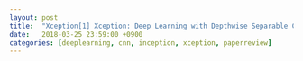 ```yaml
---
layout: post
title:  "Xception[1] Xception: Deep Learning with Depthwise Separable Convolutions(2017) - Review"
date:   2018-03-25 23:59:00 +0900
categories: [deeplearning, cnn, inception, xception, paperreview]
---
```

